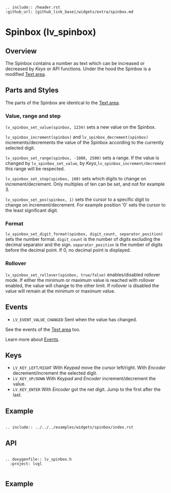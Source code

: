 ```eval_rst
.. include:: /header.rst 
:github_url: |github_link_base|/widgets/extra/spinbox.md
```
# Spinbox (lv_spinbox)

## Overview
The Spinbox contains a number as text which can be increased or decreased by *Keys* or API functions. 
Under the hood the Spinbox is a modified [Text area](/widgets/core/textarea).

## Parts and Styles
The parts of the Spinbox are identical to the [Text area](/widgets/core/textarea).

### Value, range and step
`lv_spinbox_set_value(spinbox, 1234)` sets a new value on the Spinbox.

`lv_spinbox_increment(spinbox)` and `lv_spinbox_decrement(spinbox)` increments/decrements the value of the Spinbox according to the currently selected digit. 

`lv_spinbox_set_range(spinbox, -1000, 2500)` sets a range. If the value is changed by `lv_spinbox_set_value`, by *Keys*,`lv_spinbox_increment/decrement` this range will be respected.

`lv_spinbox_set_step(spinbox, 100)` sets which digits to change on increment/decrement. Only multiples of ten can be set, and not for example 3. 

`lv_spinbox_set_pos(spinbox, 1)` sets the cursor to a specific digit to change on increment/decrement. For example position '0' sets the cursor to the least significant digit.

### Format

`lv_spinbox_set_digit_format(spinbox, digit_count, separator_position)` sets the number format. `digit_count` is the number of digits excluding the decimal separator and the sign.
`separator_position` is the number of digits before the decimal point. If 0, no decimal point is displayed.

### Rollover
`lv_spinbox_set_rollover(spinbox, true/false)` enables/disabled rollover mode. If either the minimum or maximum value is reached with rollover enabled, the value will change to the other limit. If rollover is disabled the value will remain at the minimum or maximum value. 

## Events
- `LV_EVENT_VALUE_CHANGED` Sent when the value has changed.

See the events of the [Text area](/widgets/core/textarea) too.

Learn more about [Events](/overview/event).

## Keys
- `LV_KEY_LEFT/RIGHT` With *Keypad* move the cursor left/right. With *Encoder* decrement/increment the selected digit. 
- `LV_KEY_UP/DOWN` With *Keypad* and *Encoder* increment/decrement the value.  
- `LV_KEY_ENTER` With *Encoder* got the net digit. Jump to the first after the last. 

## Example

```eval_rst

.. include:: ../../../examples/widgets/spinbox/index.rst

```

## API 

```eval_rst

.. doxygenfile:: lv_spinbox.h
  :project: lvgl
        
```
## Example
